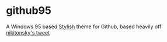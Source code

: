 # github95
A Windows 95 based [Stylish](https://chrome.google.com/webstore/detail/stylish-custom-themes-for/fjnbnpbmkenffdnngjfgmeleoegfcffe?hl=en) theme for Github, based heavily off [nikitonsky's tweet](https://twitter.com/nikitonsky/status/1003593821723267072)

